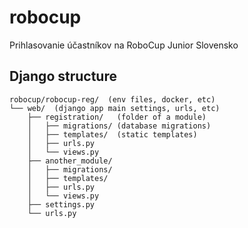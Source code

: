 # robocup
Prihlasovanie účastníkov na RoboCup Junior Slovensko



## Django structure
```
robocup/robocup-reg/  (env files, docker, etc)  
└── web/  (django app main settings, urls, etc)
    ├── registration/   (folder of a module)
    │   ├── migrations/	(database migrations)
    │   ├── templates/	(static templates)
    │   ├── urls.py
    │   └── views.py
    ├── another_module/
    │   ├── migrations/
    │   ├── templates/
    │   ├── urls.py
    │   └── views.py
    ├── settings.py
    └── urls.py
```
